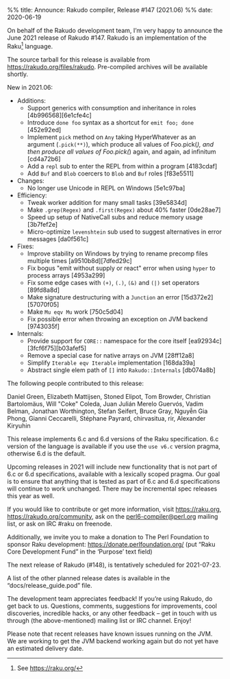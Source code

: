 %% title: Announce: Rakudo compiler, Release #147 (2021.06)
%% date: 2020-06-19

On behalf of the Rakudo development team, I’m very happy to announce the
June 2021 release of Rakudo #147. Rakudo is an implementation of
the Raku[^1] language.

The source tarball for this release is available from
<https://rakudo.org/files/rakudo>.
Pre-compiled archives will be available shortly.

New in 2021.06:

  + Additions:
    + Support generics with consumption and inheritance in roles [4b996568][6e1cfe4c]
    + Introduce `done foo` syntax as a shortcut for `emit foo; done` [452e92ed]
    + Implement `pick` method on `Any` taking HyperWhatever as an argument (`.pick(**)`),
      which  produce all values of Foo.pick(*), and then produce all values
      of Foo.pick(*) again, and again, ad infinitum [cd4a72b6]
    + Add a `repl` sub to enter the REPL from within a program [4183cdaf]
    + Add `Buf` and `Blob` coercers to `Blob` and `Buf` roles [f83e5511]
  + Changes:
    + No longer use Unicode in REPL on Windows [5e1c97ba]
  + Efficiency:
    + Tweak worker addition for many small tasks [39e5834d]
    + Make `.grep(Regex)` and `.first(Regex)` about 40% faster [0de28ae7]
    + Speed up setup of NativeCall subs and reduce memory usage [3b7fef2e]
    + Micro-optimize `levenshtein` sub used to suggest alternatives in error messages [da0f561c]
  + Fixes:
    + Improve stability on Windows by trying to rename precomp files multiple times [a9510b8d][7dfed29c]
    + Fix bogus "emit without supply or react" error when using `hyper` to process arrays [4953a299]
    + Fix some edge cases with `(+)`, `(.)`, `(&)` and `(|)` set operators [89fd8a8d]
    + Make signature destructuring with a `Junction` an error [15d372e2][57070f05]
    + Make `Mu eqv Mu` work [750c5d04]
    + Fix possible error when throwing an exception on JVM backend [9743035f]
  + Internals:
    + Provide support for `CORE::` namespace for the core itself [ea92934c][3fcf6f75][b03afef5]
    + Remove a special case for native arrays on JVM [28ff12a8]
    + Simplify `Iterable eqv Iterable` implementation [168da39a]
    + Abstract single elem path of `[]` into `Rakudo::Internals` [db074a8b]


The following people contributed to this release:

Daniel Green, Elizabeth Mattijsen, Stoned Elipot, Tom Browder,
Christian Bartolomäus, Will "Coke" Coleda, Juan Julián Merelo Guervós, Vadim Belman,
Jonathan Worthington, Stefan Seifert, Bruce Gray, Nguyễn Gia Phong,
Gianni Ceccarelli, Stéphane Payrard, chirvasitua, rir, Alexander Kiryuhin

This release implements 6.c and 6.d versions of the Raku specification.
6.c version of the language is available if you use the `use v6.c`
version pragma, otherwise 6.d is the default.

Upcoming releases in 2021 will include new functionality that is not
part of 6.c or 6.d specifications, available with a lexically scoped
pragma. Our goal is to ensure that anything that is tested as part of
6.c and 6.d specifications will continue to work unchanged. There may
be incremental spec releases this year as well.

If you would like to contribute or get more information, visit
<https://raku.org>, <https://rakudo.org/community>, ask on the
<perl6-compiler@perl.org> mailing list, or ask on IRC #raku on freenode.

Additionally, we invite you to make a donation to The Perl Foundation
to sponsor Raku development: <https://donate.perlfoundation.org/>
(put “Raku Core Development Fund” in the ‘Purpose’ text field)

The next release of Rakudo (#148), is tentatively scheduled for 2021-07-23.

A list of the other planned release dates is available in the
“docs/release_guide.pod” file.

The development team appreciates feedback! If you’re using Rakudo, do
get back to us. Questions, comments, suggestions for improvements, cool
discoveries, incredible hacks, or any other feedback – get in touch with
us through (the above-mentioned) mailing list or IRC channel. Enjoy!

Please note that recent releases have known issues running on the JVM.
We are working to get the JVM backend working again but do not yet have
an estimated delivery date.

[^1]: See <https://raku.org/>
